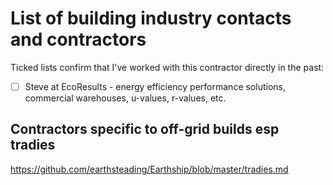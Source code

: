 # List of building industry contacts and contractors
Ticked lists confirm that I've worked with this contractor directly in the past:
 - [ ] Steve at EcoResults - energy efficiency performance solutions, commercial warehouses, u-values, r-values, etc.


## Contractors specific to off-grid builds esp tradies
https://github.com/earthsteading/Earthship/blob/master/tradies.md 
